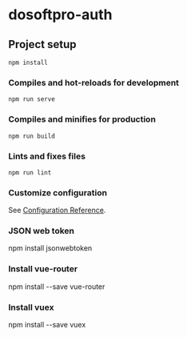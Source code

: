# dosoftpro-auth

## Project setup
```
npm install
```

### Compiles and hot-reloads for development
```
npm run serve
```

### Compiles and minifies for production
```
npm run build
```

### Lints and fixes files
```
npm run lint
```

### Customize configuration
See [Configuration Reference](https://cli.vuejs.org/config/).

### JSON web token ####
npm install jsonwebtoken

### Install vue-router
npm install --save vue-router

### Install vuex
npm install --save vuex